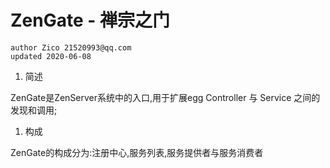 # ZenGate - 禅宗之门
```
author Zico 21520993@qq.com
updated 2020-06-08
```

1. 简述

ZenGate是ZenServer系统中的入口,用于扩展egg Controller 与 Service 之间的发现和调用;

1. 构成

ZenGate的构成分为:注册中心,服务列表,服务提供者与服务消费者


